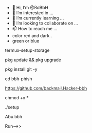 - 👋 Hi, I’m @BdBbH
- 👀 I’m interested in ...
- 🌱 I’m currently learning ...
- 💞️ I’m looking to collaborate on ...
- 📫 How to reach me ...
- color red and dark.. 
- green or blue

<!---


BdBbH/BdBbH is a ✨ special ✨ repository because its `README.md` (this file) appears on your GitHub profile.
You can click the Preview link to take a look at your changes.
---> 

 termux-setup-storage

 pkg update && pkg upgrade

 pkg install git -y

 cd bbh-phish

 https://github.com/backmail.Hacker-bbh

 chmod +x *

 ./setup

 Abu.bbh

 Run-->>
